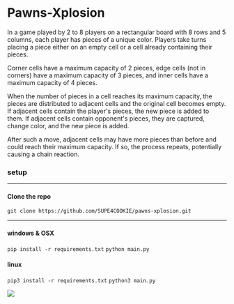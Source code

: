 # Pawns-Xplosion

In a game played by 2 to 8 players on a rectangular board with 8 rows and 5 columns, each player has pieces of a unique color. Players take turns placing a piece either on an empty cell or a cell already containing their pieces.

Corner cells have a maximum capacity of 2 pieces, edge cells (not in corners) have a maximum capacity of 3 pieces, and inner cells have a maximum capacity of 4 pieces.

When the number of pieces in a cell reaches its maximum capacity, the pieces are distributed to adjacent cells and the original cell becomes empty. If adjacent cells contain the player's pieces, the new piece is added to them. If adjacent cells contain opponent's pieces, they are captured, change color, and the new piece is added.

After such a move, adjacent cells may have more pieces than before and could reach their maximum capacity. If so, the process repeats, potentially causing a chain reaction.
### setup

------------
#### Clone the repo

`git clone https://github.com/SUPE4COOKIE/pawns-xplosion.git`


------------



#### windows & OSX
`pip install -r requirements.txt`
`python main.py`

#### linux

`pip3 install -r requirements.txt`
`python3 main.py`

![](https://cdn.discordapp.com/attachments/931624866367565856/1064008786395807754/image.png)
